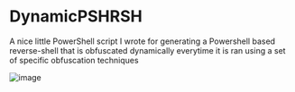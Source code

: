 # DynamicPSHRSH
A nice little PowerShell script I wrote for generating a Powershell based reverse-shell that is obfuscated dynamically everytime it is ran using a set of specific obfuscation techniques

![image](https://github.com/user-attachments/assets/87082673-96ea-4c2f-8391-42b34f5fa509)
